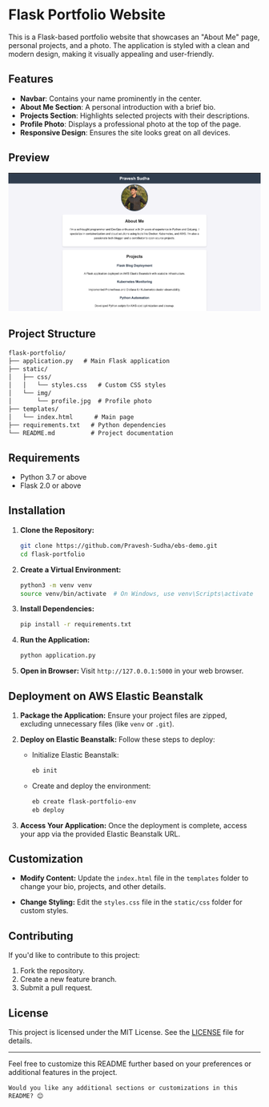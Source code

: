 
# Flask Portfolio Website

This is a Flask-based portfolio website that showcases an "About Me" page, personal projects, and a photo. The application is styled with a clean and modern design, making it visually appealing and user-friendly.

## Features

- **Navbar**: Contains your name prominently in the center.
- **About Me Section**: A personal introduction with a brief bio.
- **Projects Section**: Highlights selected projects with their descriptions.
- **Profile Photo**: Displays a professional photo at the top of the page.
- **Responsive Design**: Ensures the site looks great on all devices.

## Preview

![Screenshot of the Portfolio](screenshot.png)

## Project Structure
```
flask-portfolio/
├── application.py   # Main Flask application
├── static/
│   ├── css/
│   │   └── styles.css   # Custom CSS styles
│   └── img/
│       └── profile.jpg  # Profile photo
├── templates/
│   └── index.html      # Main page
├── requirements.txt   # Python dependencies
└── README.md          # Project documentation
```

## Requirements

- Python 3.7 or above
- Flask 2.0 or above

## Installation

1. **Clone the Repository:**
   ```bash
   git clone https://github.com/Pravesh-Sudha/ebs-demo.git
   cd flask-portfolio
   ```

2. **Create a Virtual Environment:**
   ```bash
   python3 -m venv venv
   source venv/bin/activate  # On Windows, use venv\Scripts\activate
   ```

3. **Install Dependencies:**
   ```bash
   pip install -r requirements.txt
   ```

4. **Run the Application:**
   ```bash
   python application.py
   ```

5. **Open in Browser:**
   Visit `http://127.0.0.1:5000` in your web browser.

## Deployment on AWS Elastic Beanstalk

1. **Package the Application:**
   Ensure your project files are zipped, excluding unnecessary files (like `venv` or `.git`).

2. **Deploy on Elastic Beanstalk:**
   Follow these steps to deploy:
   - Initialize Elastic Beanstalk:
     ```bash
     eb init
     ```
   - Create and deploy the environment:
     ```bash
     eb create flask-portfolio-env
     eb deploy
     ```

3. **Access Your Application:**
   Once the deployment is complete, access your app via the provided Elastic Beanstalk URL.

## Customization

- **Modify Content:**
  Update the `index.html` file in the `templates` folder to change your bio, projects, and other details.

- **Change Styling:**
  Edit the `styles.css` file in the `static/css` folder for custom styles.

## Contributing

If you'd like to contribute to this project:
1. Fork the repository.
2. Create a new feature branch.
3. Submit a pull request.

## License

This project is licensed under the MIT License. See the [LICENSE](LICENSE) file for details.

---

Feel free to customize this README further based on your preferences or additional features in the project.
```  
Would you like any additional sections or customizations in this README? 😊
